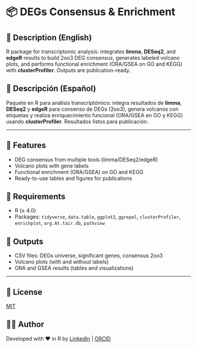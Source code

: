 # 📦 DEGs Consensus & Enrichment

## 📝 Description (English)
R package for transcriptomic analysis: integrates **limma**, **DESeq2**, and **edgeR** results to build 2oo3 DEG consensus, generates labeled volcano plots, and performs functional enrichment (ORA/GSEA on GO and KEGG) with **clusterProfiler**. Outputs are publication-ready.  

## 📝 Descripción (Español)
Paquete en R para análisis transcriptómico: integra resultados de **limma**, **DESeq2** y **edgeR** para consenso de DEGs (2oo3), genera volcanos con etiquetas y realiza enriquecimiento funcional (ORA/GSEA en GO y KEGG) usando **clusterProfiler**. Resultados listos para publicación.  

---

## 🚀 Features
- DEG consensus from multiple tools (limma/DESeq2/edgeR)  
- Volcano plots with gene labels  
- Functional enrichment (ORA/GSEA) on GO and KEGG  
- Ready-to-use tables and figures for publications  

## 🔧 Requirements
- R (≥ 4.0)  
- Packages: `tidyverse`, `data.table`, `ggplot2`, `ggrepel`, `clusterProfiler`, `enrichplot`, `org.At.tair.db`, `pathview`  

## 📂 Outputs
- CSV files: DEGs universe, significant genes, consensus 2oo3  
- Volcano plots (with and without labels)  
- ORA and GSEA results (tables and visualizations)  

---

## 📜 License
[MIT](LICENSE)

## 👩‍💻 Author
Developed with ❤️ in R by [LinkedIn](https://www.linkedin.com/in/santiagovalentingalvangordillo) | [ORCID](https://orcid.org/0000-0001-6609-5661)   
